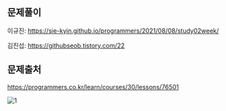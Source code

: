 ## 문제풀이
이규진: https://sie-kyin.github.io/programmers/2021/08/08/study02week/

김진섭: https://githubseob.tistory.com/22
## 문제출처
https://programmers.co.kr/learn/courses/30/lessons/76501

![1](https://user-images.githubusercontent.com/83795383/128619541-9d2a131c-c639-4401-ada4-d02786a1d165.jpg)
